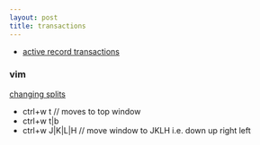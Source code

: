 ```yaml
---
layout: post
title: transactions
---
```


- [active record transactions](http://api.rubyonrails.org/classes/ActiveRecord/Transactions/ClassMethods.html)


### vim
[changing splits](https://stackoverflow.com/questions/1269603/to-switch-from-vertical-split-to-horizontal-split-fast-in-vim)
- ctrl+w t // moves to top window
- ctrl+w t|b
- ctrl+w J|K|L|H // move window to JKLH i.e. down up right left
